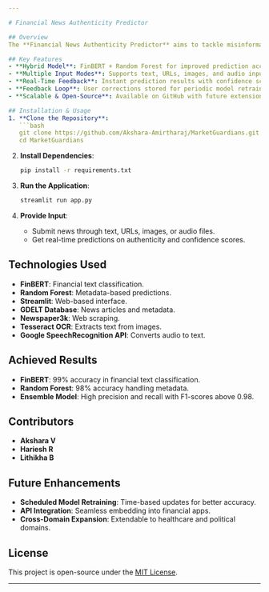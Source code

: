 ```yaml
---

# Financial News Authenticity Predictor

## Overview
The **Financial News Authenticity Predictor** aims to tackle misinformation in financial reporting by leveraging a **hybrid AI model**. It combines **FinBERT**, a transformer-based model for financial text analysis, with a **Random Forest Classifier** that incorporates metadata from the **GDELT database**. The platform is deployed using **Streamlit**, providing a user-friendly web interface for real-time predictions.

## Key Features
- **Hybrid Model**: FinBERT + Random Forest for improved prediction accuracy.
- **Multiple Input Modes**: Supports text, URLs, images, and audio inputs.
- **Real-Time Feedback**: Instant prediction results with confidence scores.
- **Feedback Loop**: User corrections stored for periodic model retraining.
- **Scalable & Open-Source**: Available on GitHub with future extensions planned.

## Installation & Usage
1. **Clone the Repository**:
   ```bash
   git clone https://github.com/Akshara-Amirtharaj/MarketGuardians.git
   cd MarketGuardians
   ```

2. **Install Dependencies**:
   ```bash
   pip install -r requirements.txt
   ```

3. **Run the Application**:
   ```bash
   streamlit run app.py
   ```

4. **Provide Input**:  
   - Submit news through text, URLs, images, or audio files.
   - Get real-time predictions on authenticity and confidence scores.

## Technologies Used
- **FinBERT**: Financial text classification.
- **Random Forest**: Metadata-based predictions.
- **Streamlit**: Web-based interface.
- **GDELT Database**: News articles and metadata.
- **Newspaper3k**: Web scraping.
- **Tesseract OCR**: Extracts text from images.
- **Google SpeechRecognition API**: Converts audio to text.

## Achieved Results
- **FinBERT**: 99% accuracy in financial text classification.
- **Random Forest**: 98% accuracy handling metadata.
- **Ensemble Model**: High precision and recall with F1-scores above 0.98.

## Contributors
- **Akshara V**  
- **Hariesh R**  
- **Lithikha B**

## Future Enhancements
- **Scheduled Model Retraining**: Time-based updates for better accuracy.
- **API Integration**: Seamless embedding into financial apps.
- **Cross-Domain Expansion**: Extendable to healthcare and political domains.

## License
This project is open-source under the [MIT License](LICENSE).

---
```

